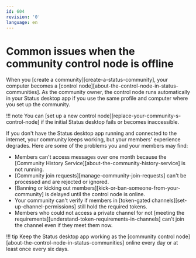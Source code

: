 ```yaml
---
id: 604
revision: '0'
language: en
---
```


# Common issues when the community control node is offline

When you [create a community][create-a-status-community], your computer becomes a [control node][about-the-control-node-in-status-communities]. As the community owner, the control node runs automatically in your Status desktop app if you use the same profile and computer where you set up the community.

!!! note
You can [set up a new control node][replace-your-community-s-control-node] if the initial Status desktop fails or becomes inaccessible.

If you don't have the Status desktop app running and connected to the internet, your community keeps working, but your members' experience degrades. Here are some of the problems you and your members may find:

- Members can't access messages over one month because the [Community History Service][about-the-community-history-service] is not running.
- [Community join requests][manage-community-join-requests] can't be processed and are rejected or ignored.
- [Banning or kicking out members][kick-or-ban-someone-from-your-community] is delayed until the control node is online.
- Your community can't verify if members in [token-gated channels][set-up-channel-permissions] still hold the required tokens.
- Members who could not access a private channel for not [meeting the requirements][understand-token-requirements-in-channels] can't join the channel even if they meet them now.

!!! tip
Keep the Status desktop app working as the [community control node][about-the-control-node-in-status-communities] online every day or at least once every six days.
